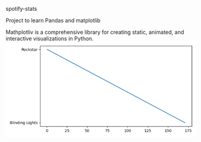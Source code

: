 spotify-stats

Project to learn Pandas and matplotlib

Mathplotliv is a comprehensive library for creating static, animated, and interactive visualizations in Python. 
![simple-plot](Images/simple-plot.png)
